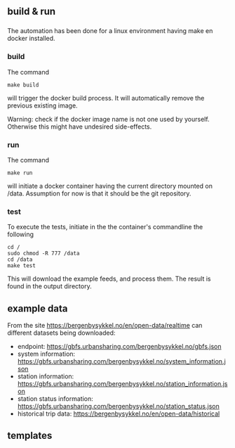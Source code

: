 ## build & run
###
The automation has been done for a linux environment having make en docker installed.

### build
The command 
```
make build
```
will trigger the docker build process. It will automatically remove the previous existing image. 

Warning: check if the docker image name is not one used by yourself. Otherwise this might have undesired side-effects.

### run
The command 
```
make run
```
will initiate a docker container having the current directory mounted on /data.
Assumption for now is that it should be the git repository.

### test
To execute the tests, initiate in the the container's commandline the following
```
cd /
sudo chmod -R 777 /data
cd /data
make test
```

This will download the example feeds, and process them. The result is found in the output directory.



## example data

From the site https://bergenbysykkel.no/en/open-data/realtime can different datasets being downloaded:
 
  - endpoint: https://gbfs.urbansharing.com/bergenbysykkel.no/gbfs.json
  - system information: https://gbfs.urbansharing.com/bergenbysykkel.no/system_information.json
  - station information: https://gbfs.urbansharing.com/bergenbysykkel.no/station_information.json
  - station status information: https://gbfs.urbansharing.com/bergenbysykkel.no/station_status.json
  - historical trip data: https://bergenbysykkel.no/en/open-data/historical


## templates



